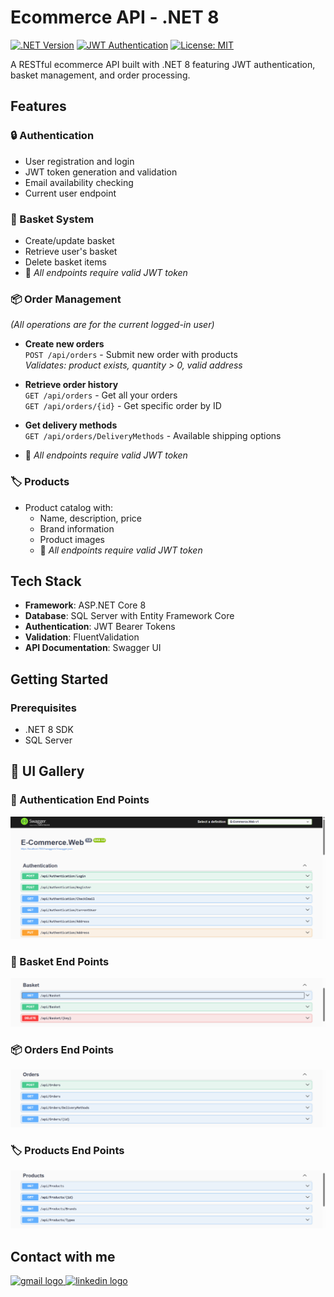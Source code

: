 # Ecommerce API - .NET 8

[![.NET Version](https://img.shields.io/badge/.NET-8.0-blue)](https://dotnet.microsoft.com/)
[![JWT Authentication](https://img.shields.io/badge/Auth-JWT-orange)](https://jwt.io/)
[![License: MIT](https://img.shields.io/badge/License-MIT-yellow.svg)](LICENSE)

A RESTful ecommerce API built with .NET 8 featuring JWT authentication, basket management, and order processing.

## Features

### 🔒 Authentication
- User registration and login
- JWT token generation and validation
- Email availability checking
- Current user endpoint

### 🧺 Basket System
- Create/update basket
- Retrieve user's basket
- Delete basket items
- 🔐 *All endpoints require valid JWT token*

### 📦 Order Management
*(All operations are for the current logged-in user)*

- **Create new orders**  
  `POST /api/orders` - Submit new order with products  
  *Validates: product exists, quantity > 0, valid address*

- **Retrieve order history**  
  `GET /api/orders` - Get all your orders  
  `GET /api/orders/{id}` - Get specific order by ID  

- **Get delivery methods**  
  `GET /api/orders/DeliveryMethods` - Available shipping options  

- 🔐 *All endpoints require valid JWT token*

### 🏷️ Products
- Product catalog with:
  - Name, description, price
  - Brand information
  - Product images
  - 🔐 *All endpoints require valid JWT token*

## Tech Stack
- **Framework**: ASP.NET Core 8
- **Database**: SQL Server with Entity Framework Core
- **Authentication**: JWT Bearer Tokens
- **Validation**: FluentValidation
- **API Documentation**: Swagger UI

## Getting Started

### Prerequisites
- .NET 8 SDK
- SQL Server

## 📸 UI Gallery

### 🔐 Authentication End Points
<img src="screenshots/Authentication.png"  alt="Authentication end points">  

### 🧺 Basket End Points
<img src="screenshots/Basket.png"  alt="Basket end points">  

### 📦 Orders End Points
<img src="screenshots/Orders.png"  alt="Orders end points">  

### 🏷️ Products End Points
<img src="screenshots/Products.png"  alt="Products end points">  

## Contact with me

<div align="left">
  <a href="mailto:gamalhanafi26@gmail.com" target="_blank">
    <img src="https://img.shields.io/static/v1?message=Gmail&logo=gmail&label=&color=D14836&logoColor=white&labelColor=&style=for-the-badge" height="35" alt="gmail logo"  />
  </a>
  <a href="https://www.linkedin.com/in/gamal-hanafi-56993a268/" target="_blank">
    <img src="https://img.shields.io/static/v1?message=LinkedIn&logo=linkedin&label=&color=0077B5&logoColor=white&labelColor=&style=for-the-badge" height="35" alt="linkedin logo"  />
  </a>
</div>
